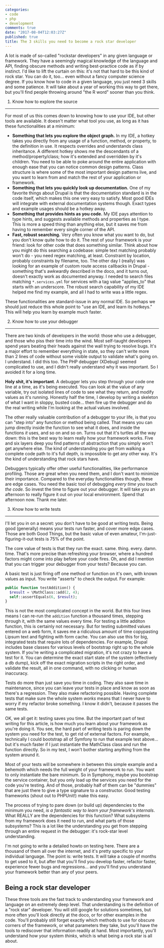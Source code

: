 ```yaml
---
categories:
- code
- php
- development
comments: true
date: "2017-08-04T12:03:27Z"
published: true
title: The 3 skills you need to become a rock star developer
---
```


A lot is made of so-called "rockstar developers" in any given language or framework. They have a seemingly magical knowledge of the language and API, finding obscure methods and writing best-practice code as if by instinct. I'd like to lift the curtain on this: it's not that hard to be this kind of rock star. You can do it, too... even without a fancy computer science degree. If you know how to code in a given language, you just need 3 skills and some patience. It will take about a year of working this way to get there, but you'll find people throwing around "the R word" sooner than you think.

1) Know how to explore the source
---

For most of us this comes down to knowing how to use your IDE, but other tools are available. It doesn't matter what tool you use, as long as it has these functionalities at a minimum:

* **Something that lets you explore the object graph.** In my IDE, a hotkey takes you directly from any usage of a function, method, or property, to the definition in use. It respects overrides and understands class inheritance. A different hotkey shows me the descendants of a method/property/class; how it's extended and overridden by it's children. You need to be able to poke around the entire application with enough ease that you can notice common design patterns. Class structure is where some of the most important design patterns live, and you want to learn from and match the rest of your application or framework.
* **Something that lets you quickly look up documentation.** One of my favorite things about Drupal is that the documentation standard is in the code itself, which makes this one very easy to satisfy. Most good IDEs will integrate with external documentation systems though. Exact types and example usages should be a hotkey away.
* **Something that provides hints as you code.** My IDE pays attention to type hints, and suggests available methods and properties as I type. This is more a speed thing than anything else, but it saves me from having to remember every single corner of the API.
* **Fast, robust searching.** Very often you know what you want to do, but you don't know quite how to do it. The rest of your framework is your friend: look for other code that does something similar. Think about how you might do this searching a codebase: simple text matching probably won't do - you need regex matching, at least. Constraint by location, probably constraints by filename, too. The other day I (really) was looking for an example of custom route access callbacks in Drupal - something that's awkwardly described in the doco, and it turns out, doesn't exactly work as documented anyway. I needed to search files matching `*.services.yml` for services with a tag value "applies_to" that starts with an underscore. The robust search capability of my IDE helped me find my example, and all I had to write was a little regex.

These functionalities are standard-issue in any normal IDE. So perhaps we should just reduce this whole point to "use an IDE, and learn its hotkeys." This will help you learn by example much faster.

2) Know how to use your debugger
---

There are two kinds of developers in the world: those who use a debugger, and those who piss their time into the wind. Most self-taught developers spend years beating their heads against the wall trying to resolve bugs. It's a major effort to remember everything in state, so they can't write more than 2 lines of code without some visible output to validate what's going on. I understand. I did this too. The PHP debugger (XDebug) seemed complicated to use, and I didn't really understand why it was important. So I avoided it for a long time.

**Holy shit, it's important**. A debugger lets you step through your code one line at a time, as it's being executed. You can look at the value of any variable, try out isolated lines of code to see what they return, and modify values as it's running. Honestly half the time, I develop by writing a skeleton of what I want in sloppy, busted code... then fire up the debugger and do the real writing while I'm looking at the actual values involved.

The other really valuable contribution of a debugger to your life, is that you can "step into" any function or method being called. That means you can jump directly inside the function to see what it does, and inside the functions _it_ uses, and so on and so on. Turns out that it's turtles all the way down: this is the best way to learn really how your framework works. Five and six layers deep you find patterns of abstraction that you simply won't get anywhere else. The kind of understanding you get from walking a complete code path to it's full depth, is impossible to get any other way. It's the kind of understanding that rock stars have.

Debuggers typically offer other useful functionalities, like performance profiling. Those are great when you need them, and I don't want to minimize their importance. Compared to the everyday functionalities though, these are edge cases. You need the basic tool of debugging *every time you touch the code.* So invest the time to figure out your debugger. It will take you an afternoon to really figure it out on your local environment. Spend that afternoon now. Thank me later.

3) Know how to write tests
---

I'll let you in on a secret: you don't have to be good at writing tests. Being good (generally) means your tests run faster, and cover more edge cases. Those are both Good Things, but the basic value of even amateur, I'm-just-figuring-it-out tests is 75% of the point. 

The core value of tests is that they run the exact. same. thing. every. damn. time. That's more precise than refreshing your browser, where a hundred factors might come into play before your code fires. Oh, and did I mention that you can trigger your debugger from your tests? Because you can. 

A basic test is just firing off one method or function on it's own, with known values as input. You write "asserts" to check the output. For example:

``` php
public function testAddition() {
  $result = \MathClass::add(2, 4);
  self::assertEquals(6, $result);
}
```

This is not the most complicated concept in the world. But this four lines means I can re-run the `addition` function a thousand times, stepping through it, with the same values every time. For testing a little additon function, this is certainly not necessary. But for testing submitted values entered on a web form, it saves me a ridiculous amount of time copypasting Lipsum text and fighting with form cache. You can also use this for big, integrated tests that require lots of dependencies. For example, Drupal includes base classes for various levels of bootstrap right up to the whole system. If you're writing a complicated migration, it's not crazy to have a test for it. You can determine the exact start state of the system (effectively a db dump), kick off the exact migration scripts in the right order, and validate the result, all in one command, with no clicking or human inaccuracy.

Tests do more than just save you time in coding. They also save time in maintenance, since you can leave your tests in place and know as soon as there's a regression. They also make refactoring possible. Having complete tests that make sure the whole system *works* means that I never have to worry if my refactor broke something. I know it didn't, because it passes the same tests.

OK, we all get it: testing saves you time. But the important part of test writing for this article, is how much you learn about your framework as you're doing it. You see, the hard part of writing tests is paring down the system you need for the test, to get rid of external factors. For example, technically I could bootstrap all of Symfony to run that example test above... but it's much faster if I just instantiate the MathClass class and run the function directly. So in my test, I won't bother starting anything from the system around it.

Most of your tests will be somewhere in between this simple example and a behemoth which needs the full weight of your framework to run. You want to only instantiate the bare minimum. So in Symphony, maybe you bootstrap the service container, but you only load up the services you need for the code you're testing. And of those, probably half of them can be "dummies" that are just there to give a type signature to a constructor. Good testing frameworks (shout out to PHPUnit!) make this easy.

The process of trying to pare down (or build up) dependencies to the minimum you need, *is a fantastic way to learn your framework's internals*. What REALLY are the dependencies for this function? What subsystems from my framework does it need to run, and what parts of those subsystems? This is a lot like the understanding you get from stepping through an entire request in the debugger: it's rock-star level understanding.

I'm not going to write a detailed howto on testing here. There are a thousand of them all over the internet, and it's pretty specific to your individual language. The point is: write tests. It will take a couple of months to get used to it, but after that you'll find you develop faster, refactor faster, experience fewer bugs and regressions... and you'll find you understand your framework better than any of your peers.


Being a rock star developer
---

These three tools are the fast track to understanding your framework and language on an extremely deep level. That understanding is the definition of a "rock star" developer. You will still google for solutions sometimes, but more often you'll look directly at the doco, or for other examples in the code. You'll probably still forget exactly which methods to use for obscure corners of the framework, or what parameters they take, but you'll have the tools to rediscover that information readily at hand. Most importantly, you'll understand how your system _thinks_, which is what being a rock star is all about.
